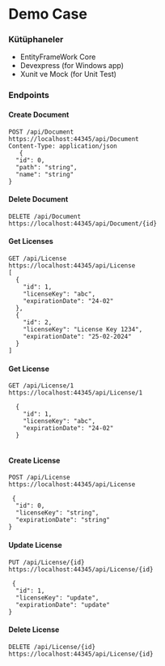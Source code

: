 # Demo Case

### Kütüphaneler
- EntityFrameWork Core
- Devexpress (for Windows app)
- Xunit ve Mock (for Unit Test)

### Endpoints

#### Create Document
````
POST /api/Document
https://localhost:44345/api/Document
Content-Type: application/json
   {
  "id": 0,
  "path": "string",
  "name": "string"
}
````
#### Delete Document

````
DELETE /api/Document 
https://localhost:44345/api/Document/{id}

````

#### Get Licenses

````
GET /api/License
https://localhost:44345/api/License
[
  {
    "id": 1,
    "licenseKey": "abc",
    "expirationDate": "24-02"
  },
  {
    "id": 2,
    "licenseKey": "License Key 1234",
    "expirationDate": "25-02-2024"
  }
]
````

#### Get License

````
GET /api/License/1
https://localhost:44345/api/License/1

  {
    "id": 1,
    "licenseKey": "abc",
    "expirationDate": "24-02"
  }
 

````

#### Create License

````
POST /api/License
https://localhost:44345/api/License

 {
  "id": 0,
  "licenseKey": "string",
  "expirationDate": "string"
}

````

#### Update License

````
PUT /api/License/{id}
https://localhost:44345/api/License/{id}

 {
  "id": 1,
  "licenseKey": "update",
  "expirationDate": "update"
}

````

#### Delete License

````
DELETE /api/License/{id}
https://localhost:44345/api/License/{id}

````
